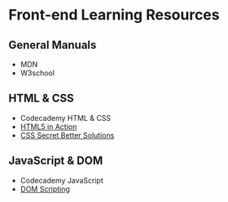 # Front-end Learning Resources

## General Manuals
* MDN
* W3school

## HTML &amp; CSS

* Codecademy HTML &amp; CSS
* [HTML5 in Action](https://www.amazon.cn/HTML5%E5%AE%9E%E6%88%98-%E8%8B%B1-%E7%BD%97%E4%BC%AF%C2%B7%E5%85%8B%E6%B4%9B%E6%B3%BD-%E7%88%B1-%E4%B9%94%C2%B7%E5%88%97%E4%BE%AC-%E7%BE%8E-%E9%98%BF%E4%BB%80%C2%B7%E5%B8%83%E5%8D%A2-%E7%BE%8E-%E6%A0%BC%E9%9B%B7%E6%A0%BC%C2%B7%E6%B2%83%E5%B0%BC%E4%BB%80/dp/B00TJM78D2/ref=sr_1_1?s=books&ie=UTF8&qid=1507906846&sr=1-1&keywords=HTML5+%E5%AE%9E%E6%88%98)
* [CSS Secret Better Solutions](https://www.amazon.cn/CSS%E6%8F%AD%E7%A7%98-Lea-Verou/dp/B01ET3FO86/ref=sr_1_cc_1?s=aps&ie=UTF8&qid=1507906788&sr=1-1-catcorr&keywords=css%E6%8F%AD%E7%A7%98)

## JavaScript &amp; DOM

* Codecademy JavaScript
* [DOM Scripting](https://www.amazon.cn/JavaScript-DOM%E7%BC%96%E7%A8%8B%E8%89%BA%E6%9C%AF-%E5%9F%BA%E6%80%9D/dp/B004VJM5KE/ref=sr_1_1?ie=UTF8&qid=1507623927&sr=8-1&keywords=javascript+dom%E7%BC%96%E7%A8%8B%E8%89%BA%E6%9C%AF)